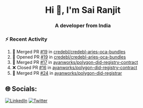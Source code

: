 <h1 align="center">Hi 👋, I'm Sai Ranjit</h1>
<h3 align="center">A developer from India</h3>

### :zap: Recent Activity

<!--START_SECTION:activity-->
1. 🎉 Merged PR [#19](https://github.com/credebl/credebl-aries-oca-bundles/pull/19) in [credebl/credebl-aries-oca-bundles](https://github.com/credebl/credebl-aries-oca-bundles)
2. 💪 Opened PR [#19](https://github.com/credebl/credebl-aries-oca-bundles/pull/19) in [credebl/credebl-aries-oca-bundles](https://github.com/credebl/credebl-aries-oca-bundles)
3. 🎉 Merged PR [#17](https://github.com/ayanworks/polygon-did-registry-contract/pull/17) in [ayanworks/polygon-did-registry-contract](https://github.com/ayanworks/polygon-did-registry-contract)
4. ❌ Closed PR [#16](https://github.com/ayanworks/polygon-did-registry-contract/pull/16) in [ayanworks/polygon-did-registry-contract](https://github.com/ayanworks/polygon-did-registry-contract)
5. 🎉 Merged PR [#24](https://github.com/ayanworks/polygon-did-registrar/pull/24) in [ayanworks/polygon-did-registrar](https://github.com/ayanworks/polygon-did-registrar)
<!--END_SECTION:activity-->

## 🌐 Socials:
[![LinkedIn](https://img.shields.io/badge/LinkedIn-%230077B5.svg?logo=linkedin&logoColor=white)](https://linkedin.com/in/sairanjit) [![Twitter](https://img.shields.io/badge/Twitter-%231DA1F2.svg?logo=Twitter&logoColor=white)](https://twitter.com/sairanjit_) 
